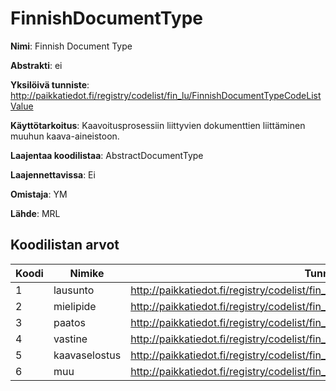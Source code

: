 # FinnishDocumentType

**Nimi**: Finnish Document Type

**Abstrakti**: ei

**Yksilöivä tunniste**: http://paikkatiedot.fi/registry/codelist/fin_lu/FinnishDocumentTypeCodeListValue

**Käyttötarkoitus**: Kaavoitusprosessiin liittyvien dokumenttien liittäminen muuhun kaava-aineistoon.

**Laajentaa koodilistaa**: AbstractDocumentType

**Laajennettavissa**: Ei

**Omistaja**: YM

**Lähde**: MRL

## Koodilistan arvot

Koodi     | Nimike           | Tunniste
-----------|------------------|------------
 1       | lausunto   | http://paikkatiedot.fi/registry/codelist/fin_lu/FinnishDocumentTypeCodeListValue/1
 2       | mielipide   | http://paikkatiedot.fi/registry/codelist/fin_lu/FinnishDocumentTypeCodeListValue/2
 3       | paatos   | http://paikkatiedot.fi/registry/codelist/fin_lu/FinnishDocumentTypeCodeListValue/3
 4       | vastine   | http://paikkatiedot.fi/registry/codelist/fin_lu/FinnishDocumentTypeCodeListValue/4
 5       | kaavaselostus   | http://paikkatiedot.fi/registry/codelist/fin_lu/FinnishDocumentTypeCodeListValue/5
 6       | muu   | http://paikkatiedot.fi/registry/codelist/fin_lu/FinnishDocumentTypeCodeListValue/6
